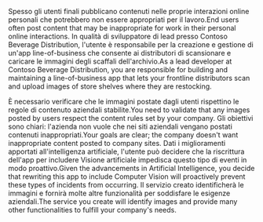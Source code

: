 <span data-ttu-id="fca06-101">Spesso gli utenti finali pubblicano contenuti nelle proprie interazioni online personali che potrebbero non essere appropriati per il lavoro.</span><span class="sxs-lookup"><span data-stu-id="fca06-101">End users often post content that may be inappropriate for work in their personal online interactions.</span></span> <span data-ttu-id="fca06-102">In qualità di sviluppatore di lead presso Contoso Beverage Distribution, l'utente è responsabile per la creazione e gestione di un'app line-of-business che consente ai distributori di scansionare e caricare le immagini degli scaffali dell'archivio.</span><span class="sxs-lookup"><span data-stu-id="fca06-102">As a lead developer at Contoso Beverage Distribution, you are responsible for building and maintaining a line-of-business app that lets your frontline distributors scan and upload images of store shelves where they are restocking.</span></span> 

<span data-ttu-id="fca06-103">È necessario verificare che le immagini postate dagli utenti rispettino le regole di contenuto aziendali stabilite.</span><span class="sxs-lookup"><span data-stu-id="fca06-103">You need to validate that any images posted by users respect the content rules set by your company.</span></span> <span data-ttu-id="fca06-104">Gli obiettivi sono chiari: l'azienda non vuole che nei siti aziendali vengano postati contenuti inappropriati.</span><span class="sxs-lookup"><span data-stu-id="fca06-104">Your goals are clear; the company doesn't want inappropriate content posted to company sites.</span></span> <span data-ttu-id="fca06-105">Dati i miglioramenti apportati all'intelligenza artificiale, l'utente può decidere che la riscrittura dell'app per includere Visione artificiale impedisca questo tipo di eventi in modo proattivo.</span><span class="sxs-lookup"><span data-stu-id="fca06-105">Given the advancements in Artificial Intelligence, you decide that rewriting this app to include Computer Vision will proactively prevent these types of incidents from occurring.</span></span> <span data-ttu-id="fca06-106">Il servizio creato identificherà le immagini e fornirà molte altre funzionalità per soddisfare le esigenze aziendali.</span><span class="sxs-lookup"><span data-stu-id="fca06-106">The service you create will identify images and provide many other functionalities to fulfill your company's needs.</span></span>

<!--## Learning objectives 
- Create a Computer Vision API Service
- Analyze an image and identify its content
- Generate thumbnails
- Extract printed text
- Convert handwritten words into text-->
